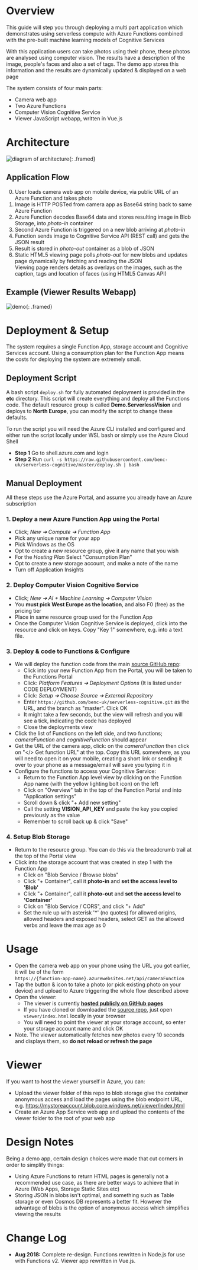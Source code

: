 # Overview
This guide will step you through deploying a multi part application which demonstrates using serverless compute with Azure Functions combined with the pre-built machine learning models of Cognitive Services 

With this application users can take photos using their phone, these photos are analysed using computer vision. The results have a description of the image, people's faces and also a set of tags. The demo app stores this information and the results are dynamically updated & displayed on a web page

The system consists of four main parts:
- Camera web app
- Two Azure Functions 
- Computer Vision Cognitive Service
- Viewer JavaScript webapp, written in Vue.js


# Architecture
![diagram of architecture](docs/diagram.png){: .framed}


## Application Flow 

0. User loads camera web app on mobile device, via public URL of an Azure Function and takes photo
1. Image is HTTP POSTed from camera app as Base64 string back to same Azure Function
2. Azure Function decodes Base64 data and stores resulting image in Blob Storage, into *photo-in* container
3. Second Azure Function is triggered on a new blob arriving at *photo-in* 
4. Function sends image to Cognitive Service API (REST call) and gets the JSON result
5. Result is stored in *photo-out* container as a blob of JSON
6. Static HTML5 viewing page polls *photo-out* for new blobs and updates page dynamically by fetching and reading the JSON  
Viewing page renders details as overlays on the images, such as the caption, tags and location of faces (using HTML5 Canvas API)

## Example (Viewer Results Webapp)
![demo](docs/demo.png){: .framed}


# Deployment & Setup
The system requires a single Function App, storage account and Cognitive Services account. Using a consumption plan for the Function App means the costs for deploying the system are extremely small.

## Deployment Script 
A bash script `deploy.sh` for fully automated deployment is provided in the **etc** directory. This script will create everything and deploy all the Functions code. The default resource group is called ****Demo.ServerlessVision**** and deploys to **North Europe**, you can modify the script to change these defaults.  

To run the script you will need the Azure CLI installed and configured and either run the script locally under WSL bash or simply use the Azure Cloud Shell

- **Step 1** Go to shell.azure.com and login
- **Step 2** Run `curl -s https://raw.githubusercontent.com/benc-uk/serverless-cognitive/master/deploy.sh | bash`

## Manual Deployment
All these steps use the Azure Portal, and assume you already have an Azure subscription

### 1. Deploy a new Azure Function App using the Portal 
- Click; *New ➔ Compute ➔ Function App*
 - Pick any unique name for your app
- Pick Windows as the OS
- Opt to create a new resource group, give it any name that you wish
- For the *Hosting Plan* Select "Consumption Plan"
- Opt to create a new storage account, and make a note of the name
- Turn off Application Insights

### 2. Deploy Computer Vision Cognitive Service
- Click; *New ➔ AI + Machine Learning ➔ Computer Vision*
- You **must pick West Europe as the location**, and also F0 (free) as the pricing tier
- Place in same resource group used for the Function App
- Once the Computer Vision Cognitive Service is deployed, click into the resource and click on keys. Copy "Key 1" somewhere, e.g. into a text file.

### 3. Deploy & code to Functions & Configure
- We will deploy the function code from the main [source GitHub repo](https://github.com/benc-uk/serverless-cognitive):
  - Click into your new Function App from the Portal, you will be taken to the Functions Portal
  - Click: *Platform Features ➔ Deployment Options* (It is listed under CODE DEPLOYMENT)
  - Click: *Setup ➔ Choose Source ➔ External Repository*
  - Enter `https://github.com/benc-uk/serverless-cognitive.git` as the URL, and the branch as "master". Click OK
  - It might take a few seconds, but the view will refresh and you will see a tick, indicating the code has deployed
  - Close the deployments view
- Click the list of Functions on the left side, and two functions; *cameraFunction* and *cognitiveFunction* should appear
- Get the URL of the camera app, click: on the *cameraFunction* then click on "</> Get function URL" at the top. Copy this URL somewhere, as you will need to open it on your mobile, creating a short link or sending it over to your phone as a message/email will save you typing it in
- Configure the functions to access your Cognitive Service:
  - Return to the Function App level view by clicking on the Function App name (with the yellow lighting bolt icon) on the left
  - Click on "Overview" tab in the top of the Function Portal and into "Application settings"
  - Scroll down & click "+ Add new setting"
  - Call the setting **VISION_API_KEY** and paste the key you copied previously as the value
  - Remember to scroll back up & click "Save"

### 4. Setup Blob Storage 
- Return to the resource group. You can do this via the breadcrumb trail at the top of the Portal view
- Click into the storage account that was created in step 1 with the Function App
  - Click on "Blob Service / Browse blobs"
  - Click "+ Container", call it **photo-in** and **set the access level to 'Blob'**
  - Click "+ Container", call it **photo-out** and **set the access level to 'Container'**
  - Click on "Blob Service / CORS", and click "+ Add"
  - Set the rule up with asterisk '*' (no quotes) for allowed origins, allowed headers and exposed headers, select GET as the allowed verbs and leave the max age as 0


# Usage
- Open the camera web app on your phone using the URL you got earlier, it will be of the form  
`https://{function-app-name}.azurewebsites.net/api/cameraFunction`
- Tap the button & icon to take a photo (or pick existing photo on your device) and upload to Azure triggering the whole flow described above 
- Open the viewer:
  - The viewer is currently [**hosted publicly on GitHub pages**](http://code.benco.io/serverless-cognitive/viewer)
  - If you have cloned or downloaded the [source repo](https://github.com/benc-uk/serverless-cognitive), just open `viewer/index.html` locally in your browser
  - You will need to point the viewer at your storage account, so enter your storage account name and click OK
- Note. The viewer automatically fetches new photos every 10 seconds and displays them, so **do not reload or refresh the page**


# Viewer
If you want to host the viewer yourself in Azure, you can:
- Upload the viewer folder of this repo to blob storage give the container anonymous access and load the pages using the blob endpoint URL, e.g. https://mystoreaccount.blob.core.windows.net/viewer/index.html
- Create an Azure App Service web app and upload the contents of the viewer folder to the root of your web app


# Design Notes
Being a demo app, certain design choices were made that cut corners in order to simplify things:
- Using Azure Functions to return HTML pages is generally not a recommended use case, as there are better ways to achieve that in Azure (Web Apps, Storage Static Sites etc)
- Storing JSON in blobs isn't optimal, and something such as Table storage or even Cosmos DB represents a better fit. However the advantage of blobs is the option of anonymous access which simplifies viewing the results


# Change Log
- **Aug 2018:** Complete re-design. Functions rewritten in Node.js for use with Functions v2. Viewer app rewritten in Vue.js.